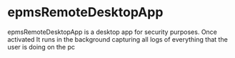 # epmsRemoteDesktopApp
epmsRemoteDesktopApp is a desktop app for security purposes. Once activated It runs in the background capturing all logs of everything that the user is doing on the pc
